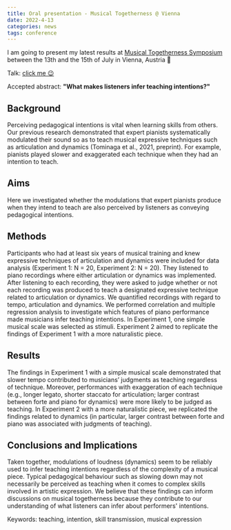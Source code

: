 ```yaml
---
title: Oral presentation - Musical Togetherness @ Vienna
date: 2022-4-13
categories: news
tags: conference
---
```

I am going to present my latest results at [Musical Togetherness Symposium](https://mdw.ac.at/togetherness/mt-symposium/) between the 13th and the 15th of July in Vienna, Austria 🌵

Talk: [click me 😉](https://github.com/atsukotominaga/talk/blob/master/2022/Togetherness.pdf)

Accepted abstract: **"What makes listeners infer teaching intentions?"**

## Background
Perceiving pedagogical intentions is vital when learning skills from others. Our previous research demonstrated that expert pianists systematically modulated their sound so as to teach musical expressive techniques such as articulation and dynamics (Tominaga et al., 2021, preprint). For example, pianists played slower and exaggerated each technique when they had an intention to teach.

## Aims
Here we investigated whether the modulations that expert pianists produce when they intend to teach are also perceived by listeners as conveying pedagogical intentions.

## Methods
Participants who had at least six years of musical training and knew expressive techniques of articulation and dynamics were included for data analysis (Experiment 1: N = 20, Experiment 2: N = 20). They listened to piano recordings where either articulation or dynamics was implemented. After listening to each recording, they were asked to judge whether or not each recording was produced to teach a designated expressive technique related to articulation or dynamics. We quantified recordings with regard to tempo, articulation and dynamics. We performed correlation and multiple regression analysis to investigate which features of piano performance made musicians infer teaching intentions. In Experiment 1, one simple musical scale was selected as stimuli. Experiment 2 aimed to replicate the findings of Experiment 1 with a more naturalistic piece.

## Results
The findings in Experiment 1 with a simple musical scale demonstrated that slower tempo contributed to musicians’ judgments as teaching regardless of technique. Moreover, performances with exaggeration of each technique (e.g., longer legato, shorter staccato for articulation; larger contrast between forte and piano for dynamics) were more likely to be judged as teaching. In Experiment 2 with a more naturalistic piece, we replicated the findings related to dynamics (in particular, larger contrast between forte and piano was associated with judgments of teaching).

## Conclusions and Implications
Taken together, modulations of loudness (dynamics) seem to be reliably used to infer teaching intentions regardless of the complexity of a musical piece. Typical pedagogical behaviour such as slowing down may not necessarily be perceived as teaching when it comes to complex skills involved in artistic expression. We believe that these findings can inform discussions on musical togetherness because they contribute to our understanding of what listeners can infer about performers' intentions.

Keywords: teaching, intention, skill transmission, musical expression

